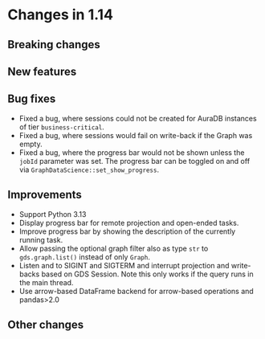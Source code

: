 # Changes in 1.14


## Breaking changes


## New features


## Bug fixes

* Fixed a bug, where sessions could not be created for AuraDB instances of tier `business-critical`.
* Fixed a bug, where sessions would fail on write-back if the Graph was empty.
* Fixed a bug, where the progress bar would not be shown unless the `jobId` parameter was set. The progress bar can be toggled on and off via `GraphDataScience::set_show_progress`.


## Improvements

* Support Python 3.13
* Display progress bar for remote projection and open-ended tasks.
* Improve progress bar by showing the description of the currently running task.
* Allow passing the optional graph filter also as type `str` to `gds.graph.list()` instead of only `Graph`.
* Listen and to SIGINT and SIGTERM and interrupt projection and write-backs based on GDS Session. Note this only works if the query runs in the main thread.
* Use arrow-based DataFrame backend for arrow-based operations and pandas>2.0

## Other changes
